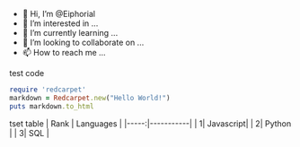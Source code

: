 - 👋 Hi, I’m @Eiphorial
- 👀 I’m interested in ...
- 🌱 I’m currently learning ...
- 💞️ I’m looking to collaborate on ...
- 📫 How to reach me ...

test code
```ruby
require 'redcarpet'
markdown = Redcarpet.new("Hello World!")
puts markdown.to_html
```

tset table
| Rank | Languages |
|-----:|-----------|
|     1| Javascript|
|     2| Python    |
|     3| SQL       |

<!---
Eiphorial/Eiphorial is a ✨ special ✨ repository because its `README.md` (this file) appears on your GitHub profile.
You can click the Preview link to take a look at your changes.
--->
